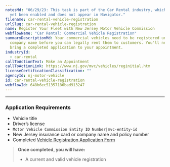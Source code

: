 ```yaml
---
notesMd: "06/29/23: This task is part of the Car Rental industry, which has not
  yet been enabled and does not appear in Navigator."
filename: car-rental-vehicle-registration
urlSlug: car-rental-vehicle-registration
name: Register Your Fleet with New Jersey Motor Vehicle Commission
webflowName: "Car Rental: Commercial Vehicle Registration"
summaryDescriptionMd: Your commercial vehicles need to be registered under your
  company name before you can legally rent them to customers. You'll need to
  bring a completed application to your appointment.
industryId:
  - car-rental
callToActionText: Make an Appointment
callToActionLink: https://www.nj.gov/mvc/vehicles/reginitial.htm
licenseCertificationClassification: ""
agencyId: nj-motor-vehicle
id: car-rental-vehicle-registration
webflowId: 648b6ec51357186bad913247
---
```



---

### Application Requirements

- Vehicle title
- Driver’s license
- `Motor Vehicle Commission Entity ID Number|mvc-entity-id`
- New Jersey insurance card or company name and policy number
- Completed [Vehicle Registration Application Form](https://www.nj.gov/mvc/pdf/vehicles/BA-49.pdf)

> **Once completed, you will have:**
>
> - A current and valid vehicle registration
